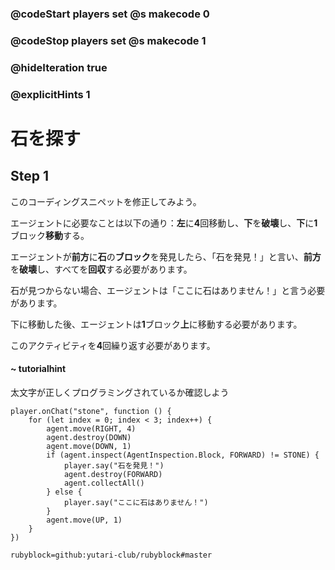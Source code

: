 ### @codeStart players set @s makecode 0
### @codeStop players set @s makecode 1

### @hideIteration true 
### @explicitHints 1


# 石を探す
<!-- # Locating stone  -->

## Step 1
このコーディングスニペットを修正してみよう。<br>

エージェントに必要なことは以下の通り：**左**に**4**回移動し、**下**を**破壊**し、**下**に**1**ブロック**移動**する。<br>

エージェントが**前方**に**石**の**ブロック**を発見したら、「石を発見！」と言い、**前方**を**破壊**し、すべてを**回収**する必要があります。<br>

石が見つからない場合、エージェントは「ここに石はありません！」と言う必要があります。<br>

下に移動した後、エージェントは**1**ブロック**上**に移動する必要があります。<br>

このアクティビティを**4**回繰り返す必要があります。

<!-- Fix this coding snippet. Here is what the Agent needs to do: **move** to the **left 4 times**, **destroy down**, **move down**. If the Agent detects a **stone** block forward, it needs to say "Found the stone!", **destroy forward** and **collect all**. If the stone is **not detected**, the Agent needs to say, "No stone here!". Each time after moving down, the Agent needs to **move 1 block up** to the surface. This activity needs to repeat **4** times. -->

#### ~ tutorialhint 

太文字が正しくプログラミングされているか確認しよう

```template
player.onChat("stone", function () {
    for (let index = 0; index < 3; index++) {
        agent.move(RIGHT, 4)
        agent.destroy(DOWN)
        agent.move(DOWN, 1)
        if (agent.inspect(AgentInspection.Block, FORWARD) != STONE) {
            player.say("石を発見！")
            agent.destroy(FORWARD)
            agent.collectAll()
        } else {
            player.say("ここに石はありません！")
        }
        agent.move(UP, 1)
    }
})
```
```package
rubyblock=github:yutari-club/rubyblock#master
```